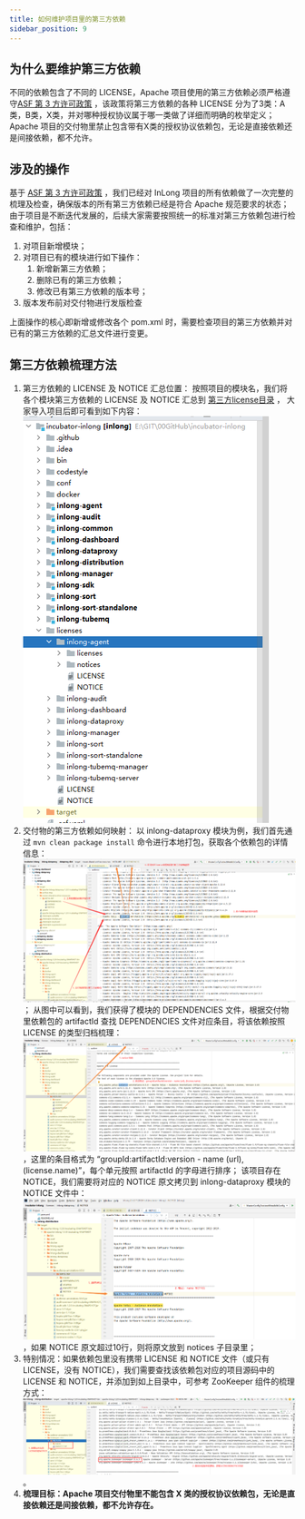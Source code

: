 ```yaml
---
title: 如何维护项目里的第三方依赖
sidebar_position: 9
---
```


## 为什么要维护第三方依赖
   不同的依赖包含了不同的 LICENSE，Apache 项目使用的第三方依赖必须严格遵守[ASF 第 3 方许可政策](https://www.apache.org/legal/resolved.html) ，该政策将第三方依赖的各种 LICENSE 分为了3类：A类，B类，X类，并对哪种授权协议属于哪一类做了详细而明确的枚举定义；Apache 项目的交付物里禁止包含带有X类的授权协议依赖包，无论是直接依赖还是间接依赖，都不允许。

## 涉及的操作
   基于 [ASF 第 3 方许可政策](https://www.apache.org/legal/resolved.html) ，我们已经对 InLong 项目的所有依赖做了一次完整的梳理及检查，确保版本的所有第三方依赖已经是符合 Apache 规范要求的状态；由于项目是不断迭代发展的，后续大家需要按照统一的标准对第三方依赖包进行检查和维护，包括：
   1. 对项目新增模块；
   2. 对项目已有的模块进行如下操作：
      1. 新增新第三方依赖；
      2. 删除已有的第三方依赖；
      3. 修改已有第三方依赖的版本号；
   3. 版本发布前对交付物进行发版检查

   上面操作的核心即新增或修改各个 pom.xml 时，需要检查项目的第三方依赖并对已有的第三方依赖的汇总文件进行变更。

## 第三方依赖梳理方法
   1. 第三方依赖的 LICENSE 及 NOTICE 汇总位置：
      按照项目的模块名，我们将各个模块第三方依赖的 LICENSE 及 NOTICE 汇总到 [第三方license目录](https://github.com/apache/incubator-inlong/tree/master/licenses) ， 大家导入项目后即可看到如下内容：![](images/license-3rd/main-frame.png)
   2. 交付物的第三方依赖如何映射：
      以 inlong-dataproxy 模块为例，我们首先通过 `mvn clean package install` 命令进行本地打包，获取各个依赖包的详情信息：![](images/license-3rd/3rdpart-to-sort.png)；
      从图中可以看到，我们获得了模块的 DEPENDENCIES 文件，根据交付物里依赖包的 artifactId 查找 DEPENDENCIES 文件对应条目，将该依赖按照 LICENSE 的类型归档梳理：![](images/license-3rd/3rdparty-to-license.png)，这里的条目格式为 “groupId:artifactId:version - name (url), (license.name)”，每个单元按照 artifactId 的字母进行排序；
      该项目存在 NOTICE，我们需要将对应的 NOTICE 原文拷贝到 inlong-dataproxy 模块的 NOTICE 文件中：![](images/license-3rd/3rdparty-to-notice.png)，如果 NOTICE 原文超过10行，则将原文放到 notices 子目录里；
   3. 特别情况：如果依赖包里没有携带 LICENSE 和 NOTICE 文件（或只有 LICENSE，没有 NOTICE），我们需要查找该依赖包对应的项目源码中的 LICENSE 和 NOTICE，并添加到如上目录中，可参考 ZooKeeper 组件的梳理方式：![](images/license-3rd/3rdparty-to-notexist.png)。
   4. **梳理目标：Apache 项目交付物里不能包含 X 类的授权协议依赖包，无论是直接依赖还是间接依赖，都不允许存在。**
